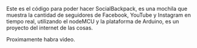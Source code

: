 Este es el código para poder hacer SocialBackpack, es una mochila que muestra la cantidad de seguidores de Facebook, YouTube y Instagram en tiempo real, utilizando el nodeMCU y la plataforma de Arduino, es un proyecto del internet de las cosas.

Proximamente habra video.

